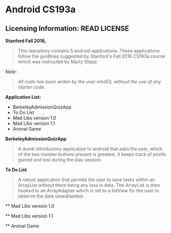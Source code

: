 # Android CS193a
## Licensing Information: READ LICENSE
**Stanford Fall 2016,** 
>This repository contains 5 android applications. These applications follow the guidlines suggested by Stanford's Fall 2016 CS193a course which was instructed by Marty Stepp.

*Note:*
>*All code has been writen by the user mhd53, without the use of any starter code.*

**Application List:** 

* BerkeleyAdmissionQuizApp
* To Do List
* Mad Libs version 1.0
* Mad Libs version 1.1
* Animal Game

**BerkeleyAdmissionQuizApp**
> A dumb introductory application to android that asks the user, which of the two number buttons present is greatest. 
It keeps track of points gained and lost during the play session.

**To Do List**
> A robust application that permits the user to save tasks within an ArrayList without there being any loss in data.
The ArrayList is then hooked to an ArrayAdapter which is set to a listView for the user to observe the data saved/added.

** Mad Libs version 1.0
>

** Mad Libs version 1.1
>

** Animal Game
>



